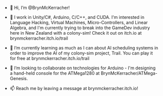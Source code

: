 - 👋 Hi, I’m @BrynMcKerracher!

- 👀 I work in Unity/C#, Arduino, C/C++, and CUDA. I'm interested in Language Hacking, Virtual Machines, Micro-Controllers, and Linear Algebra, and I'm currently trying to break into the GameDev industry here in New Zealand with a colony-sim! Check it out on itch.io at brynmckerracher.itch.io/trail

- 🌱 I’m currently learning as much as I can about AI scheduling systems in order to improve the AI of my colony-sim project, Trail. You can play it for free at brynmckerracher.itch.io/trail
- 💞️ I’m looking to collaborate on technologies for Arduino - I'm designing a hand-held console for the ATMega1280 at BrynMcKerracher/ATMega-Genesis.
- 📫 Reach me by leaving a message at brynmckerracher.itch.io!
